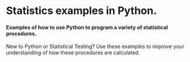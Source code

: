 # Statistics examples in Python.
#### Examples of how to use Python to program a variety of statistical procedures.

New to Python or Statistical Testing? 
Use these examples to improve your understanding of how these procedures are calculated. 
